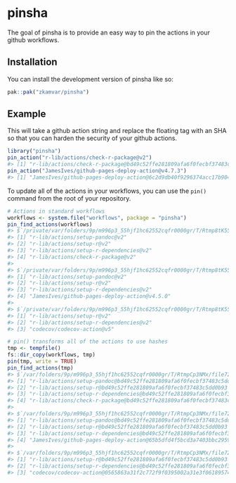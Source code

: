 
<!-- README.md is generated from README.Rmd. Please edit that file -->

# pinsha

<!-- badges: start -->

<!-- badges: end -->

The goal of pinsha is to provide an easy way to pin the actions in your
github workflows.

## Installation

You can install the development version of pinsha like so:

``` r
pak::pak("zkamvar/pinsha")
```

## Example

This will take a github action string and replace the floating tag with
an SHA so that you can harden the security of your github actions.

``` r
library("pinsha")
pin_action("r-lib/actions/check-r-package@v2")
#> [1] "r-lib/actions/check-r-package@bd49c52ffe281809afa6f0fecbf37483c5dd0b93 #v2.11.3"
pin_action("JamesIves/github-pages-deploy-action@v4.7.3")
#> [1] "JamesIves/github-pages-deploy-action@6c2d9db40f9296374acc17b90404b6e8864128c8 #v4.7.3"
```

To update all of the actions in your workflows, you can use the `pin()`
command from the root of your repository.

``` r
# Actions in standard workflows
workflows <- system.file("workflows", package = "pinsha")
pin_find_actions(workflows)
#> $`/private/var/folders/9p/m996p3_55hjf1hc62552cqfr0000gr/T/Rtmp8tK556/temp_libpath12cc8e492fb/pinsha/workflows/R-CMD-check.yaml`
#> [1] "r-lib/actions/setup-pandoc@v2"        
#> [2] "r-lib/actions/setup-r@v2"             
#> [3] "r-lib/actions/setup-r-dependencies@v2"
#> [4] "r-lib/actions/check-r-package@v2"     
#> 
#> $`/private/var/folders/9p/m996p3_55hjf1hc62552cqfr0000gr/T/Rtmp8tK556/temp_libpath12cc8e492fb/pinsha/workflows/pkdown.yaml`
#> [1] "r-lib/actions/setup-pandoc@v2"              
#> [2] "r-lib/actions/setup-r@v2"                   
#> [3] "r-lib/actions/setup-r-dependencies@v2"      
#> [4] "JamesIves/github-pages-deploy-action@v4.5.0"
#> 
#> $`/private/var/folders/9p/m996p3_55hjf1hc62552cqfr0000gr/T/Rtmp8tK556/temp_libpath12cc8e492fb/pinsha/workflows/test-coverage.yaml`
#> [1] "r-lib/actions/setup-r@v2"             
#> [2] "r-lib/actions/setup-r-dependencies@v2"
#> [3] "codecov/codecov-action@v5"

# pin() transforms all of the actions to use hashes
tmp <- tempfile()
fs::dir_copy(workflows, tmp)
pin(tmp, write = TRUE)
pin_find_actions(tmp)
#> $`/var/folders/9p/m996p3_55hjf1hc62552cqfr0000gr/T/RtmpCp3NMx/file72614785ede7/R-CMD-check.yaml`
#> [1] "r-lib/actions/setup-pandoc@bd49c52ffe281809afa6f0fecbf37483c5dd0b93 #v2.11.3"        
#> [2] "r-lib/actions/setup-r@bd49c52ffe281809afa6f0fecbf37483c5dd0b93 #v2.11.3"             
#> [3] "r-lib/actions/setup-r-dependencies@bd49c52ffe281809afa6f0fecbf37483c5dd0b93 #v2.11.3"
#> [4] "r-lib/actions/check-r-package@bd49c52ffe281809afa6f0fecbf37483c5dd0b93 #v2.11.3"     
#> 
#> $`/var/folders/9p/m996p3_55hjf1hc62552cqfr0000gr/T/RtmpCp3NMx/file72614785ede7/pkdown.yaml`
#> [1] "r-lib/actions/setup-pandoc@bd49c52ffe281809afa6f0fecbf37483c5dd0b93 #v2.11.3"         
#> [2] "r-lib/actions/setup-r@bd49c52ffe281809afa6f0fecbf37483c5dd0b93 #v2.11.3"              
#> [3] "r-lib/actions/setup-r-dependencies@bd49c52ffe281809afa6f0fecbf37483c5dd0b93 #v2.11.3" 
#> [4] "JamesIves/github-pages-deploy-action@65b5dfd4f5bcd3a7403bbc2959c144256167464e #v4.5.0"
#> 
#> $`/var/folders/9p/m996p3_55hjf1hc62552cqfr0000gr/T/RtmpCp3NMx/file72614785ede7/test-coverage.yaml`
#> [1] "r-lib/actions/setup-r@bd49c52ffe281809afa6f0fecbf37483c5dd0b93 #v2.11.3"             
#> [2] "r-lib/actions/setup-r-dependencies@bd49c52ffe281809afa6f0fecbf37483c5dd0b93 #v2.11.3"
#> [3] "codecov/codecov-action@0565863a31f2c772f9f0395002a31e3f06189574 #v5.4.0"
```
